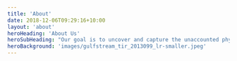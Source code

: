 ```yaml
---
title: 'About'
date: 2018-12-06T09:29:16+10:00
layout: 'about'
heroHeading: 'About Us'
heroSubHeading: "Our goal is to uncover and capture the unaccounted physical processes at the air-sea-ice interface, which will reduce climate model biases, and improve climate projections"
heroBackground: 'images/gulfstream_tir_2013099_lr-smaller.jpeg'
---
```



